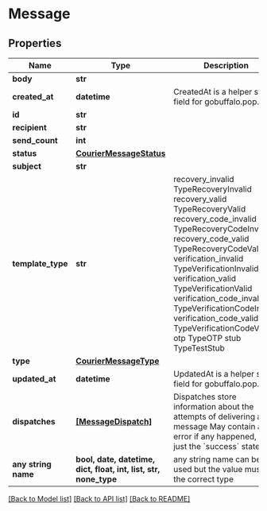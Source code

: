 # Message


## Properties
Name | Type | Description | Notes
------------ | ------------- | ------------- | -------------
**body** | **str** |  | 
**created_at** | **datetime** | CreatedAt is a helper struct field for gobuffalo.pop. | 
**id** | **str** |  | 
**recipient** | **str** |  | 
**send_count** | **int** |  | 
**status** | [**CourierMessageStatus**](CourierMessageStatus.md) |  | 
**subject** | **str** |  | 
**template_type** | **str** |  recovery_invalid TypeRecoveryInvalid recovery_valid TypeRecoveryValid recovery_code_invalid TypeRecoveryCodeInvalid recovery_code_valid TypeRecoveryCodeValid verification_invalid TypeVerificationInvalid verification_valid TypeVerificationValid verification_code_invalid TypeVerificationCodeInvalid verification_code_valid TypeVerificationCodeValid otp TypeOTP stub TypeTestStub | 
**type** | [**CourierMessageType**](CourierMessageType.md) |  | 
**updated_at** | **datetime** | UpdatedAt is a helper struct field for gobuffalo.pop. | 
**dispatches** | [**[MessageDispatch]**](MessageDispatch.md) | Dispatches store information about the attempts of delivering a message May contain an error if any happened, or just the &#x60;success&#x60; state. | [optional] 
**any string name** | **bool, date, datetime, dict, float, int, list, str, none_type** | any string name can be used but the value must be the correct type | [optional]

[[Back to Model list]](../README.md#documentation-for-models) [[Back to API list]](../README.md#documentation-for-api-endpoints) [[Back to README]](../README.md)


